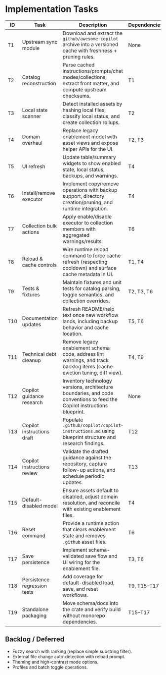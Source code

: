 # Implementation Tasks

| ID | Task | Description | Dependencies | Status |
| --- | --- | --- | --- | --- |
| T1 | Upstream sync module | Download and extract the `github/awesome-copilot` archive into a versioned cache with freshness + pruning rules. | None | Complete |
| T2 | Catalog reconstruction | Parse cached instructions/prompts/chat modes/collections, extract front matter, and compute upstream checksums. | T1 | Complete |
| T3 | Local state scanner | Detect installed assets by hashing local files, classify local status, and create collection rollups. | T2 | Complete |
| T4 | Domain overhaul | Replace legacy enablement model with asset views and expose helper APIs for the UI. | T2, T3 | Complete |
| T5 | UI refresh | Update table/summary widgets to show enabled state, local status, backups, and warnings. | T4 | Complete |
| T6 | Install/remove executor | Implement copy/remove operations with backup support, directory creation/pruning, and runtime integration. | T4 | Complete |
| T7 | Collection bulk actions | Apply enable/disable executor to collection members with aggregated warnings/results. | T6 | Complete |
| T8 | Reload & cache controls | Wire runtime reload command to force cache refresh (respecting cooldown) and surface cache metadata in UI. | T1, T4 | Complete |
| T9 | Tests & fixtures | Maintain fixtures and unit tests for catalog parsing, toggle semantics, and collection overrides. | T2, T3, T6 | In Progress |
| T10 | Documentation updates | Refresh README/help text once new workflow lands, including backup behavior and cache location. | T5, T6 | Planned |
| T11 | Technical debt cleanup | Remove legacy enablement schema code, address lint warnings, and track backlog items (cache eviction tuning, diff view). | T4, T9 | Planned |
| T12 | Copilot guidance research | Inventory technology versions, architecture boundaries, and code conventions to feed the Copilot instructions blueprint. | None | Complete |
| T13 | Copilot instructions draft | Populate `.github/copilot/copilot-instructions.md` using blueprint structure and research findings. | T12 | Complete |
| T14 | Copilot instructions review | Validate the drafted guidance against the repository, capture follow-up actions, and schedule periodic updates. | T13 | Complete |
| T15 | Default-disabled model | Ensure assets default to disabled, adjust domain resolution, and reconcile with existing enablement files. | T4 | In Progress |
| T16 | Reset command | Provide a runtime action that clears enablement state and removes `.github` asset files. | T6 | Planned |
| T17 | Save persistence | Implement schema-validated save flow and UI wiring for the enablement file. | T3, T6 | Planned |
| T18 | Persistence regression tests | Add coverage for default-disabled load, save, and reset workflows. | T9, T15–T17 | Planned |
| T19 | Standalone packaging | Move schema/docs into the crate and verify build without monorepo dependencies. | T15–T17 | Complete |

## Backlog / Deferred

- Fuzzy search with ranking (replace simple substring filter).
- External file change auto-detection with reload prompt.
- Theming and high-contrast mode options.
- Profiles and batch toggle operations.
